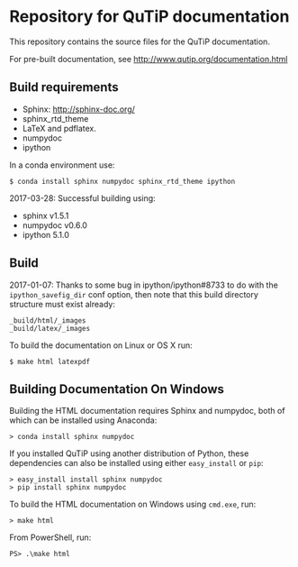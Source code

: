 Repository for QuTiP documentation
==================================

This repository contains the source files for the QuTiP documentation.

For pre-built documentation, see http://www.qutip.org/documentation.html

Build requirements
------------------

* Sphinx: http://sphinx-doc.org/
* sphinx_rtd_theme
* LaTeX and pdflatex.
* numpydoc
* ipython

In a conda environment use:
    
    $ conda install sphinx numpydoc sphinx_rtd_theme ipython

2017-03-28: Successful building using:

* sphinx v1.5.1
* numpydoc v0.6.0
* ipython 5.1.0

Build
-----
2017-01-07: 
Thanks to some bug in ipython/ipython#8733 to do with the `ipython_savefig_dir` conf option, 
then note that this build directory structure must exist already:

    _build/html/_images
    _build/latex/_images

To build the documentation on Linux or OS X run:

    $ make html latexpdf
    
Building Documentation On Windows
---------------------------------

Building the HTML documentation requires Sphinx and numpydoc, both of which can be installed using Anaconda:

    > conda install sphinx numpydoc

If you installed QuTiP using another distribution of Python, these dependencies can also be installed using either ``easy_install`` or ``pip``:

    > easy_install install sphinx numpydoc
    > pip install sphinx numpydoc

To build the HTML documentation on Windows using ``cmd.exe``, run:

    > make html

From PowerShell, run:

    PS> .\make html
